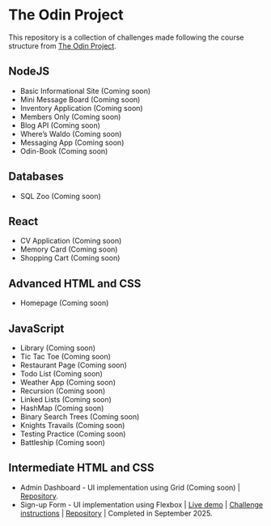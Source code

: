 # The Odin Project
This repository is a collection of challenges made following the course structure from [The Odin Project](https://www.theodinproject.com/).

## NodeJS
- Basic Informational Site (Coming soon)
- Mini Message Board (Coming soon)
- Inventory Application (Coming soon)
- Members Only (Coming soon)
- Blog API (Coming soon)
- Where’s Waldo (Coming soon)
- Messaging App (Coming soon)
- Odin-Book (Coming soon)
 
## Databases
- SQL Zoo (Coming soon)

## React
- CV Application (Coming soon)
- Memory Card (Coming soon)
- Shopping Cart (Coming soon)

## Advanced HTML and CSS
- Homepage (Coming soon)

## JavaScript
- Library (Coming soon)
- Tic Tac Toe (Coming soon)
- Restaurant Page (Coming soon)
- Todo List (Coming soon)
- Weather App (Coming soon)
- Recursion (Coming soon)
- Linked Lists (Coming soon)
- HashMap (Coming soon)
- Binary Search Trees (Coming soon)
- Knights Travails (Coming soon)
- Testing Practice (Coming soon)
- Battleship (Coming soon)

## Intermediate HTML and CSS
- Admin Dashboard - UI implementation using Grid (Coming soon) | [Repository](https://github.com/luccaromaniello/top-admin-dashboard).
- Sign-up Form - UI implementation using Flexbox | [Live demo](https://luccaromaniello.com/theodinproject/sign-up-form/) | [Challenge instructions](https://github.com/luccaromaniello/top-sign-up-form/blob/main/instructions/original-instructions.png) | [Repository](https://github.com/luccaromaniello/top-sign-up-form) | Completed in September 2025.
